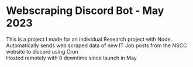 # Webscraping Discord Bot - May 2023
This is a project I made for an individual Research project with Node. \
Automatically sends web scraped data of new IT Job posts from the NSCC website to discord using Cron \
Hosted remotely with 0 downtime since launch in May
